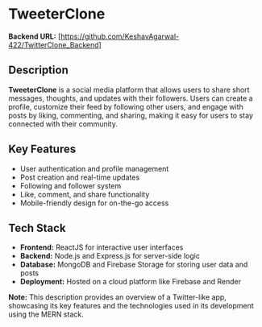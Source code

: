 # TweeterClone

**Backend URL:** [https://github.com/KeshavAgarwal-422/TwitterClone_Backend]

## Description
**TweeterClone** is a social media platform that allows users to share short messages, thoughts, and updates with their followers. Users can create a profile, customize their feed by following other users, and engage with posts by liking, commenting, and sharing, making it easy for users to stay connected with their community.

## Key Features
- User authentication and profile management
- Post creation and real-time updates
- Following and follower system
- Like, comment, and share functionality
- Mobile-friendly design for on-the-go access

## Tech Stack
- **Frontend:** ReactJS for interactive user interfaces
- **Backend:** Node.js and Express.js for server-side logic
- **Database:** MongoDB and Firebase Storage for storing user data and posts
- **Deployment:** Hosted on a cloud platform like Firebase and Render


**Note:** This description provides an overview of a Twitter-like app, showcasing its key features and the technologies used in its development using the MERN stack.

